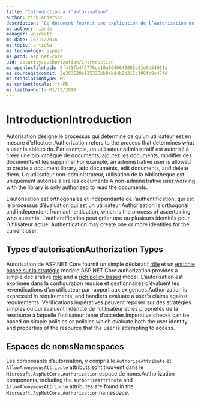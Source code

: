 ```yaml
---
title: "Introduction à l’autorisation"
author: rick-anderson
description: "Ce document fournit une explication de l’autorisation de base et explique comment l’autorisation est lié à ASP.NET Core."
ms.author: riande
manager: wpickett
ms.date: 10/14/2016
ms.topic: article
ms.technology: aspnet
ms.prod: asp.net-core
uid: security/authorization/introduction
ms.openlocfilehash: 6f4f1fb4f2776db10a1640049885e31e9a54011a
ms.sourcegitcommit: 3e303620a125325bb9abd4b2d315c106fb8c47fd
ms.translationtype: MT
ms.contentlocale: fr-FR
ms.lasthandoff: 01/19/2018
---
```

# <a name="introduction"></a><span data-ttu-id="709c9-103">Introduction</span><span class="sxs-lookup"><span data-stu-id="709c9-103">Introduction</span></span>

<a name="security-authorization-introduction"></a>

<span data-ttu-id="709c9-104">Autorisation désigne le processus qui détermine ce qu’un utilisateur est en mesure d’effectuer.</span><span class="sxs-lookup"><span data-stu-id="709c9-104">Authorization refers to the process that determines what a user is able to do.</span></span> <span data-ttu-id="709c9-105">Par exemple, un utilisateur administratif est autorisé à créer une bibliothèque de documents, ajoutez les documents, modifier des documents et les supprimer.</span><span class="sxs-lookup"><span data-stu-id="709c9-105">For example, an administrative user is allowed to create a document library, add documents, edit documents, and delete them.</span></span> <span data-ttu-id="709c9-106">Un utilisateur non-administrateur, utilisation de la bibliothèque est uniquement autorisé à lire les documents.</span><span class="sxs-lookup"><span data-stu-id="709c9-106">A non-administrative user working with the library is only authorized to read the documents.</span></span>

<span data-ttu-id="709c9-107">L’autorisation est orthogonales et indépendante de l’authentification, qui est le processus d’évaluation qui est un utilisateur.</span><span class="sxs-lookup"><span data-stu-id="709c9-107">Authorization is orthogonal and independent from authentication, which is the process of ascertaining who a user is.</span></span> <span data-ttu-id="709c9-108">L’authentification peut créer une ou plusieurs identités pour l’utilisateur actuel.</span><span class="sxs-lookup"><span data-stu-id="709c9-108">Authentication may create one or more identities for the current user.</span></span>

## <a name="authorization-types"></a><span data-ttu-id="709c9-109">Types d’autorisation</span><span class="sxs-lookup"><span data-stu-id="709c9-109">Authorization Types</span></span>

<span data-ttu-id="709c9-110">Autorisation de ASP.NET Core fournit un simple déclaratif [rôle](roles.md) et un [enrichie basée sur la stratégie](policies.md) modèle.</span><span class="sxs-lookup"><span data-stu-id="709c9-110">ASP.NET Core authorization provides a simple declarative [role](roles.md) and a [rich policy based](policies.md) model.</span></span> <span data-ttu-id="709c9-111">L’autorisation est exprimée dans la configuration requise et gestionnaires d’évaluent les revendications d’un utilisateur par rapport aux exigences.</span><span class="sxs-lookup"><span data-stu-id="709c9-111">Authorization is expressed in requirements, and handlers evaluate a user's claims against requirements.</span></span> <span data-ttu-id="709c9-112">Vérifications impératives peuvent reposer sur des stratégies simples ou qui évaluent l’identité de l’utilisateur et les propriétés de la ressource à laquelle l’utilisateur tente d’accéder.</span><span class="sxs-lookup"><span data-stu-id="709c9-112">Imperative checks can be based on simple policies or policies which evaluate both the user identity and properties of the resource that the user is attempting to access.</span></span>

## <a name="namespaces"></a><span data-ttu-id="709c9-113">Espaces de noms</span><span class="sxs-lookup"><span data-stu-id="709c9-113">Namespaces</span></span>

<span data-ttu-id="709c9-114">Les composants d’autorisation, y compris le `AuthorizeAttribute` et `AllowAnonymousAttribute` attributs sont trouvent dans le `Microsoft.AspNetCore.Authorization` espace de noms.</span><span class="sxs-lookup"><span data-stu-id="709c9-114">Authorization components, including the `AuthorizeAttribute` and `AllowAnonymousAttribute` attributes are found in the `Microsoft.AspNetCore.Authorization` namespace.</span></span>
